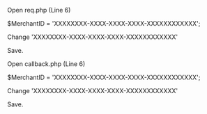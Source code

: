 Open req.php (Line 6)

$MerchantID = 'XXXXXXXX-XXXX-XXXX-XXXX-XXXXXXXXXXXX';

Change 'XXXXXXXX-XXXX-XXXX-XXXX-XXXXXXXXXXXX'

Save.

Open callback.php (Line 6)

$MerchantID = 'XXXXXXXX-XXXX-XXXX-XXXX-XXXXXXXXXXXX';

Change 'XXXXXXXX-XXXX-XXXX-XXXX-XXXXXXXXXXXX'

Save.
